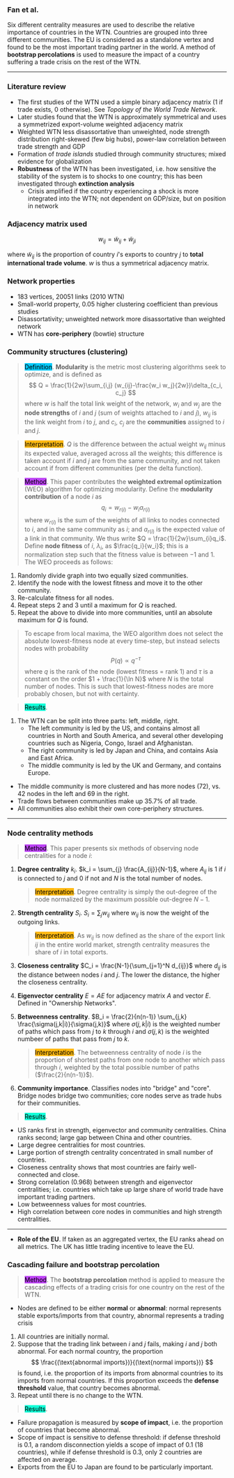 ### Fan et al.

Six different centrality measures are used to describe the relative importance of countries in the WTN. Countries are grouped into three different communities. The EU is considered as a standalone vertex and found to be the most important trading partner in the world. A method of **bootstrap percolations** is used to measure the impact of a country suffering a trade crisis on the rest of the WTN.

****

### Literature review

- The first studies of the WTN used a simple binary adjacency matrix (1 if trade exists, 0 otherwise). See *Topology of the World Trade Network*. 
- Later studies found that the WTN is approximately symmetrical and uses a symmetrized export-volume weighted adjacency matrix 
- Weighted WTN less disassortative than unweighted, node strength distribution right-skewed (few big hubs), power-law correlation between trade strength and GDP
- Formation of *trade islands* studied through community structures; mixed evidence for globalization
- **Robustness** of the WTN has been investigated, i.e. how sensitive the stability of the system is to shocks to one country; this has been investigated through **extinction analysis**
    - Crisis amplified if the country experiencing a shock is more integrated into the WTN; not dependent on GDP/size, but on position in network

### Adjacency matrix used

$$
w_{ij} = \tilde{w}_{ij} + \tilde{w}_{ji}
$$

where $\tilde{w}_{ij}$ is the proportion of country $i$'s exports to country $j$ to **total international trade volume**. $w$ is thus a symmetrical adjacency matrix.

### Network properties

- 183 vertices, 20051 links (2010 WTN)
- Small-world property, 0.05 higher clustering coefficient than previous studies
- Disassortativity; unweighted network more disassortative than weighted network
- WTN has **core-periphery** (bowtie) structure

### Community structures (clustering)

> <span style="background-color: #03cafc; color: black;">Definition</span>. **Modularity** is the metric most clustering algorithms seek to optimize, and is defined as
$$
Q = \frac{1}{2w}\sum_{i,j} (w_{ij}-\frac{w_i w_j}{2w})\delta_{c_i, c_j}
$$
> where $w$ is half the total link weight of the network, $w_i$ and $w_j$ are the **node strengths** of $i$ and $j$ (sum of weights attached to $i$ and $j$), $w_{ij}$ is the link weight from $i$ to $j$, and $c_i$, $c_j$ are the **communities** assigned to $i$ and $j$.

> <span style="background-color: #ffb812; color: black;">Interpretation</span>. $Q$ is the difference between the actual weight $w_{ij}$ minus its expected value, averaged across all the weights; this difference is taken account if $i$ and $j$ are from the same community, and not taken account if from different communities (per the delta function).

> <span style="background-color: #bc42f5; color: black;">Method</span>. This paper contributes the **weighted extremal optimization** (WEO) algorithm for optimizing modularity. Define the **modularity contribution** of a node $i$ as
$$
q_i = w_{r(i)} - w_i a_{r(i)}
$$
> where $w_{r(i)}$ is the sum of the weights of all links to nodes connected to $i$, and in the same community as $i$; and $a_{r(i)}$ is the expected value of a link in that community. We thus write $Q = \frac{1}{2w}\sum_{i}q_i$. Define **node fitness** of $i$, $\lambda_i$, as $\frac{q_i}{w_i}$; this is a normalization step such that the fitness value is between $-1$ and $1$. The WEO proceeds as follows:

1. Randomly divide graph into two equally sized communities.
2. Identify the node with the lowest fitness and move it to the other community. 
3. Re-calculate fitness for all nodes.
4. Repeat steps 2 and 3 until a maximum for $Q$ is reached.
5. Repeat the above to divide into more communities, until an absolute maximum for $Q$ is found.

> To escape from local maxima, the WEO algorithm does not select the absolute lowest-fitness node at every time-step, but instead selects nodes with probability
$$
P(q) \propto q^{-\tau}
$$
> where $q$ is the rank of the node (lowest fitness = rank 1) and $\tau$ is a constant on the order $1 + \frac{1}{\ln N}$ where $N$ is the total number of nodes. This is such that lowest-fitness nodes are more probably chosen, but not with certainty.


> <span style="background-color: #12ffd7; color: black;">Results</span>.

1. The WTN can be split into three parts: left, middle, right.
    - The left community is led by the US, and contains almost all countries in North and South America, and several other developing countries such as Nigeria, Congo, Israel and Afghanistan.
    - The right community is led by Japan and China, and contains Asia and East Africa.
    - The middle community is led by the UK and Germany, and contains Europe.
- The middle community is more clustered and has more nodes (72), vs. 42 nodes in the left and 69 in the right.
- Trade flows between communities make up 35.7% of all trade.
- All communities also exhibit their own core-periphery structures.

****

### Node centrality methods

> <span style="background-color: #bc42f5; color: black;">Method</span>. This paper presents six methods of observing node centralities for a node $i$:

1. **Degree centrality** $k_i$. $k_i = \sum_{j} \frac{A_{ij}}{N-1}$, where $A_{ij}$ is 1 if $i$ is connected to $j$ and 0 if not and $N$ is the total number of nodes.

    > <span style="background-color: #ffb812; color: black;">Interpretation</span>. Degree centrality is simply the out-degree of the node normalized by the maximum possible out-degree $N-1$.

2. **Strength centrality** $S_i$. $S_i = \sum_{j}w_{ij}$ where $w_{ij}$ is now the weight of the outgoing links. 
    > <span style="background-color: #ffb812; color: black;">Interpretation</span>. As $w_{ij}$ is now defined as the share of the export link $ij$ in the entire world market, strength centrality measures the share of $i$ in total exports.

3. **Closeness centrality** $C_i = \frac{N-1}{\sum_{j=1}^N d_{ij}}$ where $d_{ij}$ is the distance between nodes $i$ and $j$. The lower the distance, the higher the closeness centrality.

4.  **Eigenvector centrality** $E = AE$ for adjacency matrix $A$ and vector $E$. Defined in "Ownership Networks".

5. **Betweenness centrality**. $B_i = \frac{2}{n(n-1)} \sum_{j,k} \frac{\sigma(j,k|i)}{\sigma(j,k)}$  where $\sigma(j,k|i)$ is the weighted number of paths which pass from $j$ to $k$ through $i$ and $\sigma(j,k)$ is the weighted numbeer of paths that pass from $j$ to $k$.

    > <span style="background-color: #ffb812; color: black;">Interpretation</span>. The betweenness centrality of node $i$ is the proportion of shortest paths from one node to another which pass through $i$, weighted by the total possible number of paths ($\frac{2}{n(n-1)}$).

6. **Community importance**. Classifies nodes into "bridge" and "core". Bridge nodes bridge two communities; core nodes serve as trade hubs for their communities.

> <span style="background-color: #12ffd7; color: black;">Results</span>.

- US ranks first in strength, eigenvector and community centralities. China ranks second; large gap between China and other countries.
- Large degree centralities for most countries.
- Large portion of strength centrality concentrated in small number of countries.
- Closeness centrality shows that most countries are fairly well-connected and close.
- Strong correlation (0.968) between strength and eigenvector centralities; i.e. countries which take up large share of world trade have important trading partners.
- Low betweenness values for most countries. 
- High correlation between core nodes in communities and high strength centralities.


****

- **Role of the EU**. If taken as an aggregated vertex, the EU ranks ahead on all metrics. The UK has little trading incentive to leave the EU.

### Cascading failure and bootstrap percolation

> <span style="background-color: #bc42f5; color: black;">Method</span>. The **bootstrap percolation** method is applied to measure the cascading effects of a trading crisis for one country on the rest of the WTN. 

- Nodes are defined to be either **normal** or **abnormal**: normal represents stable exports/imports from that country, abnormal represents a trading crisis
1. All countries are initially normal.
2. Suppose that the trading link between $i$ and $j$ fails, making $i$ and $j$ both abnormal.  For each normal country, the proportion
$$
\frac{(\text{abnormal imports})}{(\text{normal imports})}
$$
is found, i.e. the proportion of its imports from abnormal countries to its imports from normal countries. If this proportion exceeds the **defense threshold** value, that country becomes abnormal.
3. Repeat until there is no change to the WTN.

> <span style="background-color: #12ffd7; color: black;">Results</span>.

- Failure propagation is measured by **scope of impact**, i.e. the proportion of countries that become abnormal.
- Scope of impact is sensitive to defense threshold: if defense threshold is 0.1, a random disconnection yields a scope of impact of 0.1 (18 countries), while if defense threshold is 0.3, only 2 countries are affected on average.
- Exports from the EU to Japan are found to be particularly important.

